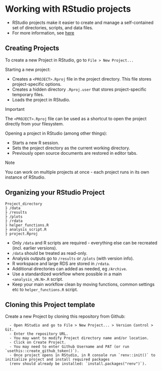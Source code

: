 # Working with RStudio projects

- RStudio projects make it easier to create and manage a self-contained set of directories, scripts, and data files. 
- For more information, see [here](https://support.posit.co/hc/en-us/articles/200526207-Using-RStudio-Projects) 

## Creating Projects
To create a new Project in  RStudio, go to  `File > New Project...`  

Starting a new project:
- Creates a `<PROJECT>.Rproj` file in the project directory. This file stores project-specific options. 
- Creates a hidden directory `.Rproj.user` that stores project-specific temporary files. 
- Loads the project in RStudio. 

>[!IMPORTANT]
>The `<PROJECT>.Rproj` file can be used as a shortcut to open the project directly from your filesystem. 

Opening a project in RStudio (among other things):
- Starts a new R session. 
- Sets the project directory as the current working directory.
- Previously open source documents are restored in editor tabs.

>[!NOTE]
>You can work on multiple projects at once - each project runs in its own instance of RStudio.


## Organizing your RStudio Project

```
Project_directory
├ /data
├ /results
├ /plots
├ /rdata
├ helper_functions.R
├ analysis_script.R
├ project.Rproj
```

- Only `/data` and R scripts are required - everything else can be recreated (incl. earlier versions). 
- `/data` should be treated as read-only. 
- Analysis outputs go to `/results` or `/plots` (with version info). 
- R workspace and large RDS are stored in `/rdata`. 
- Additional directories can added as needed, eg `/Archive`. 
- Use a standardized workflow where possible in a main `<analysis_vN.N>.R` script. 
- Keep your main workflow clean by moving functions, common settings etc to `helper_functions.R` script. 

## Cloning this Project template

Create a new Project by cloning this repository from Github: 

      - Open RStudio and go to File > New Project... > Version Control > Git.  
      - Enter the repository URL.  
      - You may want to modify Project directory name and/or location.  
      - Click on Create Project.  
      - You may need to enter Github Username and PAT (or run `usethis::create_github_token()`).  
      - Once project opens in RStudio, in R console run `renv::init()` to initialize project and install required packages  
      (renv should already be installed: `install.packages("renv")`).  
